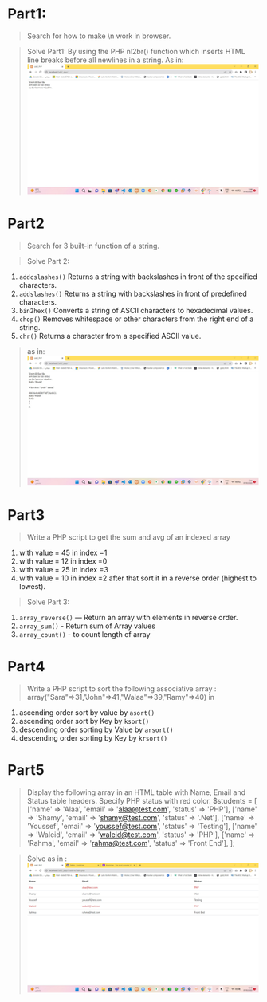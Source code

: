 # Part1:
>  Search for how to make \n work in browser.

> Solve Part1:
  By using the PHP nl2br() function which inserts HTML line breaks before all newlines in a string. As in:
  ![image](Img/solvePart1.jpg)

# Part2
>  Search for 3 built-in function of a string.

> Solve Part 2: 
 1. `addcslashes()` Returns a string with backslashes in front of the specified characters.
 2. `addslashes()`	Returns a string with backslashes in front of predefined characters.
 3. `bin2hex()`	Converts a string of ASCII characters to hexadecimal values.
 4. `chop()`	Removes whitespace or other characters from the right end of a string.
 5. `chr()`	Returns a character from a specified ASCII value.
> as in: 
 ![image](img/SolvePart2.jpg)

# Part3
> Write a PHP script to get the sum and avg of an indexed array
 1. with value = 45 in index =1
 2. with value = 12 in index =0
 3. with value = 25 in index =3
 4. with value = 10 in index =2
 after that sort it in a reverse order (highest to lowest).

 > Solve Part 3: 
 1. `array_reverse()` — Return an array with elements in reverse order.
 2. `array_sum()` - Return sum of Array values 
 3. `array_count()` - to count length of array
 
# Part4
>  Write a PHP script to sort the following associative array :
 array("Sara"=>31,"John"=>41,"Walaa"=>39,"Ramy"=>40) in
 1. ascending order sort by value by `asort()`
 2. ascending order sort by Key by `ksort()`
 3. descending order sorting by Value by `arsort()`
 4. descending order sorting by Key  by `krsort()`

# Part5
> Display the following array in an HTML table with Name, Email and Status table headers.
 Specify PHP status with red color.
    $students = [
        ['name' => 'Alaa', 'email' => 'alaa@test.com', 'status' => 'PHP'],
        ['name' => 'Shamy', 'email' => 'shamy@test.com', 'status' => '.Net'],
        ['name' => 'Youssef', 'email' => 'youssef@test.com', 'status' => 'Testing'],
        ['name' => 'Waleid', 'email' => 'waleid@test.com', 'status' => 'PHP'],
        ['name' => 'Rahma', 'email' => 'rahma@test.com', 'status' => 'Front End'],
    ];

> Solve as in : 
 ![image](Img/SolveTablePart5.jpg)